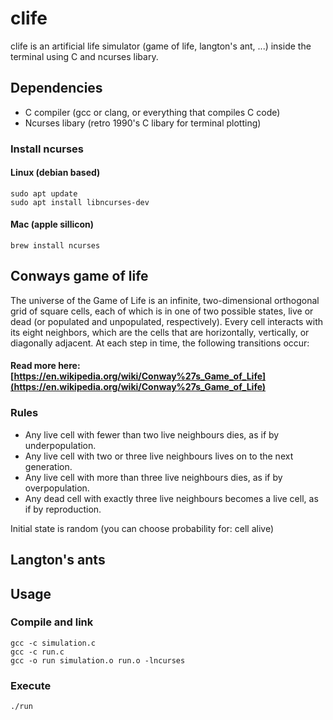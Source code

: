# clife
clife is an artificial life simulator (game of life,  langton's ant, ...) inside the terminal using C and ncurses libary.

## Dependencies

- C compiler (gcc or clang, or everything that compiles C code)
- Ncurses libary (retro 1990's C libary for terminal plotting)

### Install ncurses

#### Linux (debian based)

```concole
sudo apt update
sudo apt install libncurses-dev
```

#### Mac (apple sillicon)

```concole
brew install ncurses
```

## Conways game of life
The universe of the Game of Life is an infinite, two-dimensional orthogonal grid of square cells, each of which is in one of two possible states, live or dead (or populated and unpopulated, respectively). Every cell interacts with its eight neighbors, which are the cells that are horizontally, vertically, or diagonally adjacent. At each step in time, the following transitions occur:

#### Read more here: [https://en.wikipedia.org/wiki/Conway%27s_Game_of_Life](https://en.wikipedia.org/wiki/Conway%27s_Game_of_Life)

### Rules

* Any live cell with fewer than two live neighbours dies, as if by underpopulation.
* Any live cell with two or three live neighbours lives on to the next generation.
* Any live cell with more than three live neighbours dies, as if by overpopulation.
* Any dead cell with exactly three live neighbours becomes a live cell, as if by reproduction.

Initial state is random (you can choose probability for: cell alive)

## Langton's ants

## Usage

### Compile and link

```concole
gcc -c simulation.c
gcc -c run.c
gcc -o run simulation.o run.o -lncurses
```

### Execute

```concole
./run
```